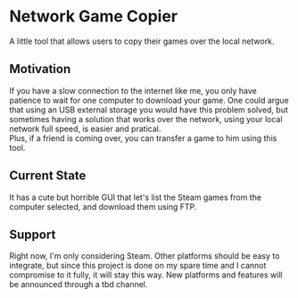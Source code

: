 # Network Game Copier
A little tool that allows users to copy their games over the local network.
## Motivation
If you have a slow connection to the internet like me, you only have patience to wait for one computer to download your game. One could argue that using an USB external storage you would have this problem solved, but sometimes having a solution that works over the network, using your local network full speed, is easier and pratical.<br>
Plus, if a friend is coming over, you can transfer a game to him using this tool.
## Current State
It has a cute but horrible GUI that let's list the Steam games from the computer selected, and download them using FTP.
## Support
Right now, I'm only considering Steam. Other platforms should be easy to integrate, but since this project is done on my spare time and I cannot compromise to it fully, it will stay this way. New platforms and features will be announced through a tbd channel. 
